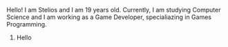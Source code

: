 Hello! I am Stelios and I am 19 years old. Currently, I am studying Computer Science and I am working as a Game Developer, specialiazing in Games Programming.

1. Hello
